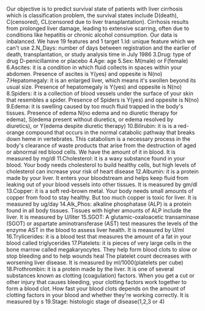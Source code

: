 Our objective is to predict survival state of patients with liver cirrhosis which is classification problem, the survival states include  D(death), C(censored), CL(censored due to liver transplantation). Cirrhosis results from prolonged liver damage, leading to extensive scarring, often due to conditions like hepatitis or chronic alcohol consumption. Our data is inbalanced. We have 19 features and 1 target
1.Id: unique feature which we can't use
2.N_Days: number of days between registration and the earlier of death, transplantation, or study analysis time in July 1986
3.Drug: type of drug D-penicillamine or placebo
4.Age: age
5.Sex: M(male) or F(female)
6.Ascites: it is a condition in which fluid collects in spaces within your abdomen. Presence of ascites is Y(yes) and oppesite is N(no)
7.Hepatomegaly: it is an enlarged liver, which means it's swollen beyond its usual size. Presence of hepatomegaly is Y(yes) and oppesite is N(no)
8.Spiders: it is a collection of blood vessels under the surface of your skin that resembles a spider. Presence of Spiders is Y(yes) and oppesite is N(no)
9.Edema: it is swelling caused by too much fluid trapped in the body's tissues. Presence of edema N(no edema and no diuretic therapy for edema), S(edema present without diuretics, or edema resolved by diuretics), or Y(edema despite diuretic therapy)
10.Bilirubin: it is is a red-orange compound that occurs in the normal catabolic pathway that breaks down heme in vertebrates. This catabolism is a necessary process in the body's clearance of waste products that arise from the destruction of aged or abnormal red blood cells. We have  the amount of it in blood. It is measured by mg/dl
11.Cholesterol: it is a waxy substance found in your blood. Your body needs cholesterol to build healthy cells, but high levels of cholesterol can increase your risk of heart disease
12.Albumin: it is a protein made by your liver. It enters your bloodstream and helps keep fluid from leaking out of your blood vessels into other tissues. It is measured by gm/dl
13.Copper: it is a soft red-brown metal. Your body needs small amounts of copper from food to stay healthy. But too much copper is toxic for liver. It is measured by ug/day
14.Alk_Phos: alkaline phosphatase (ALP) is a protein found in all body tissues. Tissues with higher amounts of ALP include the liver. It is measured by U/liter
15.SGOT: A glutamic-oxaloacetic transaminase (SGOT) or aspartate aminotransferase (AST) test measures the levels of the enzyme AST in the blood to assess liver health. It is measured by U/ml
16.Trylicerides: it is a blood test that measures the amount of a fat in your blood called triglycerides
17.Platelets: it is pieces of very large cells in the bone marrow called megakaryocytes. They help form blood clots to slow or stop bleeding and to help wounds heal The platelet count decreases with worsening liver disease. It is measured by ml/1000(platelets per cube)
18.Prothrombin: it is a protein made by the liver. It is one of several substances known as clotting (coagulation) factors. When you get a cut or other injury that causes bleeding, your clotting factors work together to form a blood clot. How fast your blood clots depends on the amount of clotting factors in your blood and whether they're working correctly. It is measured by s
19.Stage: histologic stage of disease(1,2,3 or 4)
